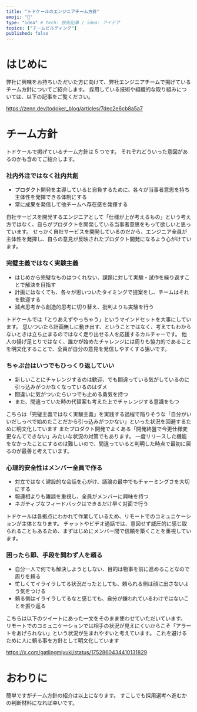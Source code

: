 ```yaml
---
title: "トドケールのエンジニアチーム方針"
emoji: "🤼"
type: "idea" # tech: 技術記事 / idea: アイデア
topics: ["チームビルディング"]
published: false
---
```


# はじめに

弊社に興味をお持ちいただいた方に向けて、弊社エンジニアチームで掲げているチーム方針についてご紹介します。
採用している技術や組織的な取り組みについては、以下の記事をご覧ください。

https://zenn.dev/todoker_blog/articles/7dec2e6cb8a5a7

# チーム方針

トドケールで掲げているチーム方針は 5 つです。
それぞれどういった意図があるのかも含めてご紹介します。

### 社内外注ではなく社内共創

- プロダクト開発を主導していると自負するために、各々が当事者意思を持ち主体性を発揮できる体制にする
- 常に成果を発信して他チームへ存在感を発揮する

自社サービスを開発するエンジニアとして「仕様が上が考えるもの」という考え方ではなく、自らがプロダクトを開発している当事者意思をもって欲しいと思っています。
せっかく自社サービスを開発しているのだから、エンジニア全員が主体性を発揮し、自らの意見が反映されたプロダクト開発になるよう心がけています。

### 完璧主義ではなく実験主義

- はじめから完璧なものはつくれない、課題に対して実験・試作を繰り返すことで解決を目指す
- 計画にはなくても、各々が思いついたタイミングで提案をし、チームはそれを歓迎する
- 減点思考から創造的思考に切り替え、批判よりも実験を行う

トドケールでは「とりあえずやっちゃう」というマインドセットを大事にしています。
思いついたら計画無しに動き出す、ということではなく、考えてもわからないときは立ち止まるのではなく走り出せる人を応援するカルチャーです。
他人の揚げ足とりではなく、誰かが始めたチャレンジには周りも協力的であることを明文化することで、全員が自分の意見を発信しやすくする狙いです。

### ちゃぶ台はいつでもひっくり返していい

- 新しいことにチャレンジするのは歓迎、でも間違っている気がしているのに引っ込みがつかなくなっているのはダメ
- 間違いに気がついたらいつでも止める勇気を持つ
- また、間違っていた時の代替案も考えた上でチャレンジする意識をもつ

こちらは「完璧主義ではなく実験主義」を実践する過程で陥りそうな「自分がいいだしっぺで始めたことだから引っ込みがつかない」といった状況を回避するために明文化しています
またプロダクト開発でよくある「開発終盤で今更仕様変更なんてできない」みたいな状況の対策でもあります。
一度リリースした機能をなかったことにするのは難しいので、間違っていると判明した時点で最初に戻るのが最善と考えています。

### 心理的安全性はメンバー全員で作る

- 対立ではなく建設的な会話を心がけ、議論の最中でもチャーミングさを大切にする
- 報連相よりも雑談を重視し、全員がメンバーに興味を持つ
- ネガティブなフィードバックはできるだけ早く対面で行う

トドケールは各拠点にわかれて作業しているため、リモートでのコミュニケーションが主体となります。
チャットやビデオ通話では、意図せず威圧的に感じ取られることもあるため、まずはじめにメンバー間で信頼を築くことを重視しています。

### 困ったら即、手段を問わず人を頼る

- 自分一人で何でも解決しようとしない、目的は物事を前に進めることなので周りを頼る
- 忙しくてイライラしてる状況だったとしても、頼られる側は顔に出さないよう気をつける
- 頼る側はイライラしてるなと感じても、自分が嫌われているわけではないことを振り返る

こちらは以下のツイートにあった一文をそのまま使わせていただいています。
リモートでのコミュニケーションでは相手の状況が見えにくいからこそ「アラートをあげられない」という状況が生まれやすいと考えています。
これを避けるために人に頼る事を方針として明文化しています

https://x.com/gatlingmiyuki/status/1752860434410131829

# おわりに

簡単ですがチーム方針の紹介は以上になります。
すこしでも採用選考へ進むかの判断材料になれば幸いです。
